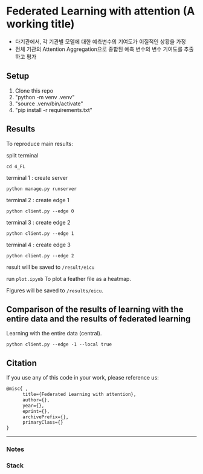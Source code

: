 # Federated Learning with attention (A working title)

- 다기관에서, 각 기관별 모델에 대한 예측변수의 기여도가 이질적인 상황을 가정
- 전체 기관의 Attention Aggregation으로 종합된 예측 변수의 변수 기여도를 추출하고 평가 

## Setup

1. Clone this repo
2. "python -m venv .venv"
3. "source .venv/bin/activate"
4. "pip install -r requirements.txt"

## Results

To reproduce main results:

split terminal

```posh
cd 4_FL
```

terminal 1 : create server
```posh
python manage.py runserver
```

terminal 2 : create edge 1
```posh
python client.py --edge 0
```

terminal 3 : create edge 2
```posh
python client.py --edge 1
```

terminal 4 : create edge 3
```posh
python client.py --edge 2
```

result will be saved to `/result/eicu`

run `plot.ipynb` To plot a feather file as a heatmap.

Figures will be saved to `/results/eicu`. 

## Comparison of the results of learning with the entire data and the results of federated learning

Learning with the entire data (central).
```posh
python client.py --edge -1 --local true
```

## Citation

If you use any of this code in your work, please reference us:

```latex
@misc{ ,
      title={Federated Learning with attention}, 
      author={},
      year={},
      eprint={},
      archivePrefix={},
      primaryClass={}
}
```

---

### Notes


### Stack
